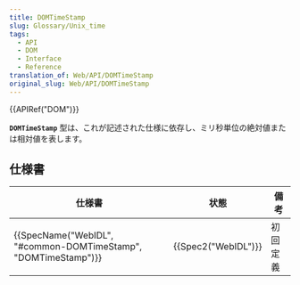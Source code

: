 ```yaml
---
title: DOMTimeStamp
slug: Glossary/Unix_time
tags:
  - API
  - DOM
  - Interface
  - Reference
translation_of: Web/API/DOMTimeStamp
original_slug: Web/API/DOMTimeStamp
---
```


{{APIRef("DOM")}}

**`DOMTimeStamp`** 型は、これが記述された仕様に依存し、ミリ秒単位の絶対値または相対値を表します。

## 仕様書

| 仕様書                                                                               | 状態                     | 備考     |
| ------------------------------------------------------------------------------------ | ------------------------ | -------- |
| {{SpecName("WebIDL", "#common-DOMTimeStamp", "DOMTimeStamp")}} | {{Spec2("WebIDL")}} | 初回定義 |
